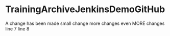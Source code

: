 # TrainingArchiveJenkinsDemoGitHub

A change has been made
small change
more changes
even MORE changes
line 7
line 8